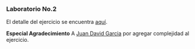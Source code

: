 
### Laboratorio No.2

El detalle del ejercicio se encuentra [aquí](https://github.com/jdcyrix/podman_challenge2.0/blob/main/challenge2.0.md). 


**Especial Agradecimiento**
A [Juan David Garcia](https://github.com/jdcyrix) por agregar complejidad al ejercicio.
